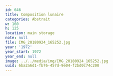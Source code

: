 ```yaml
---
id: 646
title: Composition lunaire
categories: Abstrait
w: 160
h: 125
location: main storage
note: null
file: IMG_20180924_165252.jpg
year: '1972'
year_start: 1972
year_end: null
image: ../../media/img/IMG_20180924_165252.jpg
uuid: 6ba2a6d1-fb76-457d-9e04-f2bd0c74c200
---
```


